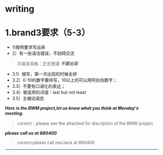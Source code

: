# writing 
# 1.brand3要求（5-3）
- 1)按照要求写出来
- 2）有一些语法错误，不妨碍交流

> 3)语言风格：正式用语
***不要出现***
- 3.1）缩写，第一次出现的时候全拼
- 3.2）0-10的数字要拼写，10以上的可以用阿拉伯数字；
- 3.3）不要有口语化的表达；
- 3.4）被滥用的词语：last but not least
- 3.5）主被动语态

***Here is the BWM project,let us know what you think at Monday's meeting.***
> correct：please see the attached for discription of the BMW project

***please call us at 880400***
> correct:please call me/Jack at 880400

***



















